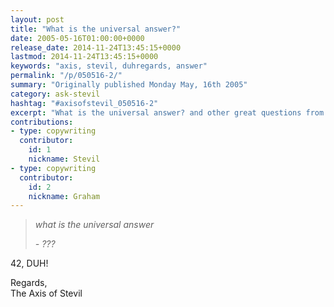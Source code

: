 ```yaml
---
layout: post
title: "What is the universal answer?"
date: 2005-05-16T01:00:00+0000
release_date: 2014-11-24T13:45:15+0000
lastmod: 2014-11-24T13:45:15+0000
keywords: "axis, stevil, duhregards, answer"
permalink: "/p/050516-2/"
summary: "Originally published Monday May, 16th 2005"
category: ask-stevil
hashtag: "#axisofstevil_050516-2"
excerpt: "What is the universal answer? and other great questions from Monday May, 16th 2005"
contributions:
- type: copywriting
  contributor:
    id: 1
    nickname: Stevil
- type: copywriting
  contributor:
    id: 2
    nickname: Graham
---
```


> *what is the universal answer*
> 
> *\- ???*

42, DUH!

Regards,  
The Axis of Stevil
